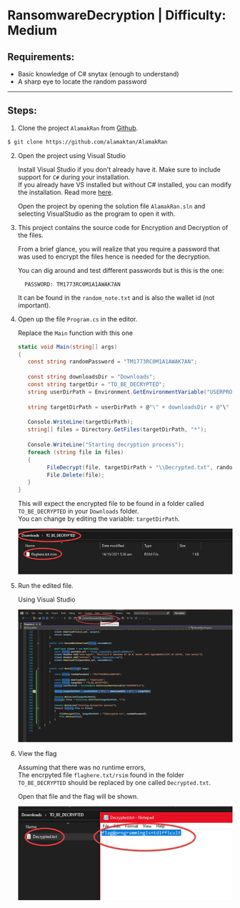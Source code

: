 # RansomwareDecryption | Difficulty: Medium

## Requirements:

- Basic knowledge of C# snytax (enough to understand)
- A sharp eye to locate the random password

---

## Steps:

1. Clone the project `AlamakRan` from [Github](https://github.com/alamaktan/AlamakRan).

```bash
$ git clone https://github.com/alamaktan/AlamakRan
```

2.  Open the project using Visual Studio

    Install Visual Studio if you don't already have it. Make sure to include support for `C#` during your installation.\
    If you already have VS installed but without C# installed, you can modify the installation. Read more [here](https://docs.microsoft.com/en-us/visualstudio/install/modify-visual-studio?view=vs-2022).

    Open the project by opening the solution file `AlamakRan.sln` and selecting VisualStudio as the program to open it with.

3.  This project contains the source code for Encryption and Decryption of the files.

    From a brief glance, you will realize that you require a password that was used to encrypt the files hence is needed for the decryption.

    You can dig around and test different passwords but is this is the one:

          PASSWORD: TM1773RC0M1A1AWAK7AN

    It can be found in the `random_note.txt` and is also the wallet id (not important).

4.  Open up the file `Program.cs` in the editor.

    Replace the `Main` function with this one

    ```C#
    static void Main(string[] args)
    {
       const string randomPassword = "TM1773RC0M1A1AWAK7AN";

       const string downloadsDir = "Downloads";
       const string targetDir = "TO_BE_DECRYPTED";
       string userDirPath = Environment.GetEnvironmentVariable("USERPROFILE");

       string targetDirPath = userDirPath + @"\" + downloadsDir + @"\" + targetDir;

       Console.WriteLine(targetDirPath);
       string[] files = Directory.GetFiles(targetDirPath, "*");

       Console.WriteLine("Starting decryption process");
       foreach (string file in files)
       {
             FileDecrypt(file, targetDirPath + "\\Decrypted.txt", randomPassword);
             File.Delete(file);
       }
    }
    ```

    This will expect the encrypted file to be found in a folder called `TO_BE_DECRYPTED` in your `Downloads` folder.\
    You can change by editing the variable: `targetDirPath`.

    ![Expected folder](Guide-Media/explorer_x6cBMYSU7o.png)

5.  Run the edited file.

    Using Visual Studio

    ![Running program](Guide-Media/devenv_VTnvWc1fJw.png)

6.  View the flag

    Assuming that there was no runtime errors,\
    The encrpyted file `flaghere.txt/rsim` found in the folder `TO_BE_DECRYPTED` should be replaced by one called `Decrypted.txt`.

    Open that file and the flag will be shown.

    ![Flag](Guide-Media/notepad_2JaSO838dm.png)
